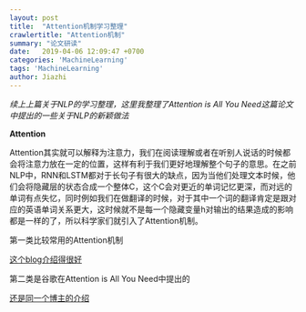 ```yaml
---
layout: post
title:  "Attention机制学习整理"
crawlertitle: "Attention机制"
summary: "论文研读"
date:   2019-04-06 12:09:47 +0700
categories: 'MachineLearning'
tags: 'MachineLearning'
author: Jiazhi
---
```

*续上上篇关于NLP的学习整理，这里我整理了Attention is All You Need这篇论文中提出的一些关于NLP的新颖做法*

**Attention**

Attention其实就可以解释为注意力，我们在阅读理解或者在听别人说话的时候都会将注意力放在一定的位置，这样有利于我们更好地理解整个句子的意思。在之前NLP中，RNN和LSTM都对于长句子有很大的缺点，因为当他们处理文本时候，他们会将隐藏层的状态合成一个整体C，这个C会对更近的单词记忆更深，而对远的单词有点失忆，同时例如我们在做翻译的时候，对于其中一个词的翻译肯定是跟对应的英语单词关系更大，这时候就不是每一个隐藏变量h对输出的结果造成的影响都是一样的了，所以科学家们就引入了Attention机制。

第一类比较常用的Attention机制

[这个blog介绍得很好](http://www.cnblogs.com/robert-dlut/p/5952032.html)

第二类是谷歌在Attention is All You Need中提出的

[还是同一个博主的介绍](https://www.cnblogs.com/robert-dlut/p/8638283.html)
